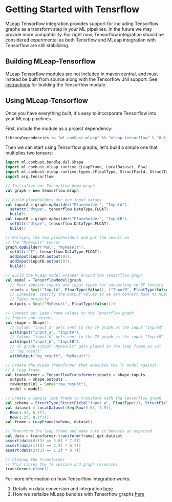 # Getting Started with Tensrflow

MLeap Tensorflow integration provides support for including Tensorflow
graphs as a transform step in your ML pipelines. In the future we may
provide more compatibility. For right now, Tensorflow integration should
be considered experimental as both Tensrflow and MLeap integration with
Tensorflow are still stabilizing.

## Building MLeap-Tensorflow

MLeap Tensorflow modules are not included in maven central, and must
instead be built from source along with the Tensorflow JNI support. See
[instructions](building.md#build-tensorflow-mleap-module) for building
the Tensorflow module.

## Using MLeap-Tensorflow

Once you have everything built, it's easy to incorporate Tensorflow into
your MLeap pipelines.

First, include the module as a project dependency:

```sbt
libraryDependencies += "ml.combust.mleap" %% "mleap-tensorflow" % "0.6.0"
```

Then we can start using Tensorflow graphs, let's build a simple one that
multiplies two tensors:

```scala
import ml.combust.bundle.dsl.Shape
import ml.combust.mleap.runtime.{LeapFrame, LocalDataset, Row}
import ml.combust.mleap.runtime.types.{FloatType, StructField, StructType}
import org.tensorflow

// Initialize our Tensorflow demo graph
val graph = new tensorflow.Graph

// Build placeholders for our input values
val inputA = graph.opBuilder("Placeholder", "InputA").
  setAttr("dtype", tensorflow.DataType.FLOAT).
  build()
val inputB = graph.opBuilder("Placeholder", "InputB").
  setAttr("dtype", tensorflow.DataType.FLOAT).
  build()

// Multiply the two placeholders and put the result in
// The "MyResult" tensor
graph.opBuilder("Mul", "MyResult").
  setAttr("T", tensorflow.DataType.FLOAT).
  addInput(inputA.output(0)).
  addInput(inputB.output(0)).
  build()

// Build the MLeap model wrapper around the Tensorflow graph
val model = TensorflowModel(graph,
  // Must specify inputs and input types for converting to TF tensors
  inputs = Seq(("InputA", FloatType(false)), ("InputB", FloatType(false))),
  // Likewise, specify the output values so we can convert back to MLeap
  // Types properly
  outputs = Seq(("MyResult", FloatType(false))))

// Connect our Leap Frame values to the Tensorflow graph
// Inputs and outputs
val shape = Shape().
  // Column "input_a" gets sent to the TF graph as the input "InputA"
  withInput("input_a", "InputA").
  // Column "input_b" gets sent to the TF graph as the input "InputB"
  withInput("input_b", "InputB").
  // TF graph output "MyResult" gets placed in the leap frame as col
  // "my_result"
  withOutput("my_result", "MyResult")

// Create the MLeap transformer that executes the TF model against
// A leap frame
val transformer = TensorflowTransformer(inputs = shape.inputs,
  outputs = shape.outputs ,
  rawOutputCol = Some("raw_result"),
  model = model)

// Create a sample leap frame to transform with the Tensorflow graph
val schema = StructType(StructField("input_a", FloatType()), StructField("input_b", FloatType())).get
val dataset = LocalDataset(Seq(Row(5.6f, 7.9f),
  Row(3.4f, 6.7f),
  Row(1.2f, 9.7f)))
val frame = LeapFrame(schema, dataset)

// Transform the leap frame and make sure it behaves as expected
val data = transformer.transform(frame).get.dataset
assert(data(0)(3) == 5.6f * 7.9f)
assert(data(1)(3) == 3.4f * 6.7f)
assert(data(2)(3) == 1.2f * 9.7f)

// Cleanup the transformer
// This closes the TF session and graph resources
transformer.close()
```

For more information on how Tensorflow integration works:

1. Details on data conversion and integration [here](../tensorflow/mleap-integration.md).
2. How we serialize MLeap bundles with Tensorflow graphs [here](../tensorflow/bundle-serialization.md)


